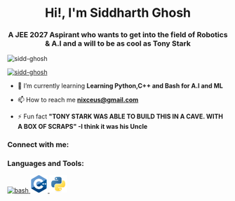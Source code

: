 ##  <h1 align="center">Hi!, I'm Siddharth Ghosh</h1>
<h3 align="center">A JEE 2027 Aspirant who wants to get into the field of Robotics & A.I and a will to be as cool as Tony Stark</h3>

<p align="left"> <img src="https://komarev.com/ghpvc/?username=sidd-ghosh&label=Profile%20views&color=0e75b6&style=flat" alt="sidd-ghosh" /> </p>

<p align="left"> <a href="https://github.com/ryo-ma/github-profile-trophy"><img src="https://github-profile-trophy.vercel.app/?username=sidd-ghosh" alt="sidd-ghosh" /></a> </p>

- 🌱 I’m currently learning **Learning Python,C++ and Bash for A.I and ML**

- 📫 How to reach me **nixceus@gmail.com**

- ⚡ Fun fact **"TONY STARK WAS ABLE TO BUILD THIS IN A CAVE. WITH A BOX OF SCRAPS" -I think it was his Uncle**

<h3 align="left">Connect with me:</h3>
<p align="left">
</p>

<h3 align="left">Languages and Tools:</h3>
<p align="left"> <a href="https://www.gnu.org/software/bash/" target="_blank" rel="noreferrer"> <img src="https://www.vectorlogo.zone/logos/gnu_bash/gnu_bash-icon.svg" alt="bash" width="40" height="40"/> </a> <a href="https://www.w3schools.com/cpp/" target="_blank" rel="noreferrer"> <img src="https://raw.githubusercontent.com/devicons/devicon/master/icons/cplusplus/cplusplus-original.svg" alt="cplusplus" width="40" height="40"/> </a> <a href="https://www.python.org" target="_blank" rel="noreferrer"> <img src="https://raw.githubusercontent.com/devicons/devicon/master/icons/python/python-original.svg" alt="python" width="40" height="40"/> </a> </p>





